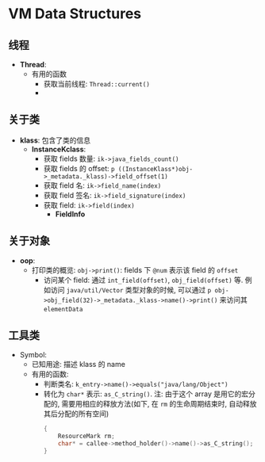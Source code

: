 # VM Data Structures

## 线程

- **Thread**:
  - 有用的函数
    - 获取当前线程: `Thread::current()`
    - 

## 关于类

- **klass**: 包含了类的信息
  - **InstanceKclass**:
    - 获取 fields 数量: `ik->java_fields_count()`
    - 获取 fields 的 offset: `p ((InstanceKlass*)obj->_metadata._klass)->field_offset(1)`
    - 获取 field 名: `ik->field_name(index)`
    - 获取 field 签名: `ik->field_signature(index)`
    - 获取 field: `ik->field(index)`
      - **FieldInfo**

## 关于对象

- **oop**:
  - 打印类的概览: `obj->print()`: fields 下 `@num` 表示该 field 的 `offset`
    - 访问某个 field: 通过 `int_field(offset)`, `obj_field(offset)` 等. 例如访问 `java/util/Vector` 类型对象的时候, 可以通过 `p obj->obj_field(32)->_metadata._klass->name()->print()` 来访问其 `elementData`


## 工具类

- Symbol: 
  - 已知用途: 描述 klass 的 name
  - 有用的函数: 
    - 判断类名: `k_entry->name()->equals("java/lang/Object")`
    - 转化为 `char*` 表示: `as_C_string()`. 注: 由于这个 array 是用它的宏分配的, 需要用相应的释放方法(如下, 在 `rm` 的生命周期结束时, 自动释放其后分配的所有空间)
        ```cpp
        {
            ResourceMark rm;
            char* = callee->method_holder()->name()->as_C_string();
        }
        ```